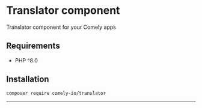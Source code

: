 # Translator component

Translator component for your Comely apps

## Requirements

* PHP ^8.0

## Installation

`composer require comely-io/translator`

***
